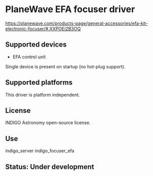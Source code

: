 # PlaneWave EFA focuser driver

https://planewave.com/products-page/general-accessories/efa-kit-electronic-focuser/#.XXPOEi2B3OQ

## Supported devices

* EFA control unit

Single device is present on startup (no hot-plug support).

## Supported platforms

This driver is platform independent.

## License

INDIGO Astronomy open-source license.

## Use

indigo_server indigo_focuser_efa

## Status: Under development
